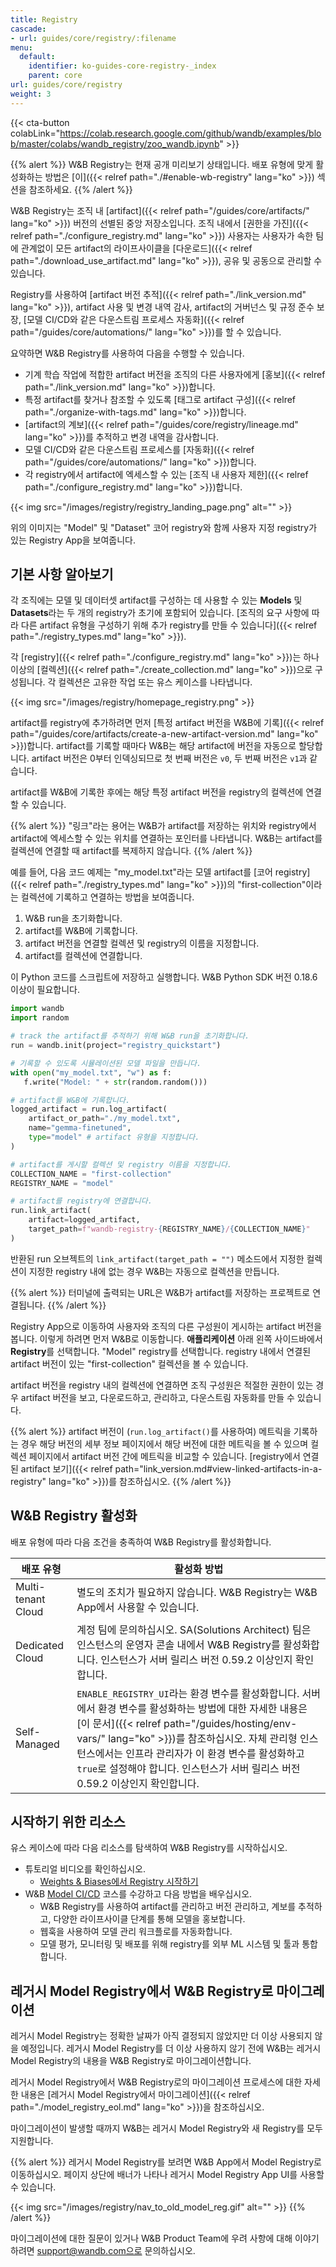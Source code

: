 ```yaml
---
title: Registry
cascade:
- url: guides/core/registry/:filename
menu:
  default:
    identifier: ko-guides-core-registry-_index
    parent: core
url: guides/core/registry
weight: 3
---
```


{{< cta-button colabLink="https://colab.research.google.com/github/wandb/examples/blob/master/colabs/wandb_registry/zoo_wandb.ipynb" >}}

{{% alert %}}
W&B Registry는 현재 공개 미리보기 상태입니다. 배포 유형에 맞게 활성화하는 방법은 [이]({{< relref path="./#enable-wb-registry" lang="ko" >}}) 섹션을 참조하세요.
{{% /alert %}}

W&B Registry는 조직 내 [artifact]({{< relref path="/guides/core/artifacts/" lang="ko" >}}) 버전의 선별된 중앙 저장소입니다. 조직 내에서 [권한을 가진]({{< relref path="./configure_registry.md" lang="ko" >}}) 사용자는 사용자가 속한 팀에 관계없이 모든 artifact의 라이프사이클을 [다운로드]({{< relref path="./download_use_artifact.md" lang="ko" >}}), 공유 및 공동으로 관리할 수 있습니다.

Registry를 사용하여 [artifact 버전 추적]({{< relref path="./link_version.md" lang="ko" >}}), artifact 사용 및 변경 내역 감사, artifact의 거버넌스 및 규정 준수 보장, [모델 CI/CD와 같은 다운스트림 프로세스 자동화]({{< relref path="/guides/core/automations/" lang="ko" >}})를 할 수 있습니다.

요약하면 W&B Registry를 사용하여 다음을 수행할 수 있습니다.

- 기계 학습 작업에 적합한 artifact 버전을 조직의 다른 사용자에게 [홍보]({{< relref path="./link_version.md" lang="ko" >}})합니다.
- 특정 artifact를 찾거나 참조할 수 있도록 [태그로 artifact 구성]({{< relref path="./organize-with-tags.md" lang="ko" >}})합니다.
- [artifact의 계보]({{< relref path="/guides/core/registry/lineage.md" lang="ko" >}})를 추적하고 변경 내역을 감사합니다.
- 모델 CI/CD와 같은 다운스트림 프로세스를 [자동화]({{< relref path="/guides/core/automations/" lang="ko" >}})합니다.
- 각 registry에서 artifact에 엑세스할 수 있는 [조직 내 사용자 제한]({{< relref path="./configure_registry.md" lang="ko" >}})합니다.

{{< img src="/images/registry/registry_landing_page.png" alt="" >}}

위의 이미지는 "Model" 및 "Dataset" 코어 registry와 함께 사용자 지정 registry가 있는 Registry App을 보여줍니다.

## 기본 사항 알아보기
각 조직에는 모델 및 데이터셋 artifact를 구성하는 데 사용할 수 있는 **Models** 및 **Datasets**라는 두 개의 registry가 초기에 포함되어 있습니다. [조직의 요구 사항에 따라 다른 artifact 유형을 구성하기 위해 추가 registry를 만들 수 있습니다]({{< relref path="./registry_types.md" lang="ko" >}}).

각 [registry]({{< relref path="./configure_registry.md" lang="ko" >}})는 하나 이상의 [컬렉션]({{< relref path="./create_collection.md" lang="ko" >}})으로 구성됩니다. 각 컬렉션은 고유한 작업 또는 유스 케이스를 나타냅니다.

{{< img src="/images/registry/homepage_registry.png" >}}

artifact를 registry에 추가하려면 먼저 [특정 artifact 버전을 W&B에 기록]({{< relref path="/guides/core/artifacts/create-a-new-artifact-version.md" lang="ko" >}})합니다. artifact를 기록할 때마다 W&B는 해당 artifact에 버전을 자동으로 할당합니다. artifact 버전은 0부터 인덱싱되므로 첫 번째 버전은 `v0`, 두 번째 버전은 `v1`과 같습니다.

artifact를 W&B에 기록한 후에는 해당 특정 artifact 버전을 registry의 컬렉션에 연결할 수 있습니다.

{{% alert %}}
"링크"라는 용어는 W&B가 artifact를 저장하는 위치와 registry에서 artifact에 엑세스할 수 있는 위치를 연결하는 포인터를 나타냅니다. W&B는 artifact를 컬렉션에 연결할 때 artifact를 복제하지 않습니다.
{{% /alert %}}

예를 들어, 다음 코드 예제는 "my_model.txt"라는 모델 artifact를 [코어 registry]({{< relref path="./registry_types.md" lang="ko" >}})의 "first-collection"이라는 컬렉션에 기록하고 연결하는 방법을 보여줍니다.

1. W&B run을 초기화합니다.
2. artifact를 W&B에 기록합니다.
3. artifact 버전을 연결할 컬렉션 및 registry의 이름을 지정합니다.
4. artifact를 컬렉션에 연결합니다.

이 Python 코드를 스크립트에 저장하고 실행합니다. W&B Python SDK 버전 0.18.6 이상이 필요합니다.

```python title="hello_collection.py"
import wandb
import random

# track the artifact를 추적하기 위해 W&B run을 초기화합니다.
run = wandb.init(project="registry_quickstart") 

# 기록할 수 있도록 시뮬레이션된 모델 파일을 만듭니다.
with open("my_model.txt", "w") as f:
   f.write("Model: " + str(random.random()))

# artifact를 W&B에 기록합니다.
logged_artifact = run.log_artifact(
    artifact_or_path="./my_model.txt", 
    name="gemma-finetuned", 
    type="model" # artifact 유형을 지정합니다.
)

# artifact를 게시할 컬렉션 및 registry 이름을 지정합니다.
COLLECTION_NAME = "first-collection"
REGISTRY_NAME = "model"

# artifact를 registry에 연결합니다.
run.link_artifact(
    artifact=logged_artifact, 
    target_path=f"wandb-registry-{REGISTRY_NAME}/{COLLECTION_NAME}"
)
```

반환된 run 오브젝트의 `link_artifact(target_path = "")` 메소드에서 지정한 컬렉션이 지정한 registry 내에 없는 경우 W&B는 자동으로 컬렉션을 만듭니다.

{{% alert %}}
터미널에 출력되는 URL은 W&B가 artifact를 저장하는 프로젝트로 연결됩니다.
{{% /alert %}}

Registry App으로 이동하여 사용자와 조직의 다른 구성원이 게시하는 artifact 버전을 봅니다. 이렇게 하려면 먼저 W&B로 이동합니다. **애플리케이션** 아래 왼쪽 사이드바에서 **Registry**를 선택합니다. "Model" registry를 선택합니다. registry 내에서 연결된 artifact 버전이 있는 "first-collection" 컬렉션을 볼 수 있습니다.

artifact 버전을 registry 내의 컬렉션에 연결하면 조직 구성원은 적절한 권한이 있는 경우 artifact 버전을 보고, 다운로드하고, 관리하고, 다운스트림 자동화를 만들 수 있습니다.

{{% alert %}}
artifact 버전이 (`run.log_artifact()`를 사용하여) 메트릭을 기록하는 경우 해당 버전의 세부 정보 페이지에서 해당 버전에 대한 메트릭을 볼 수 있으며 컬렉션 페이지에서 artifact 버전 간에 메트릭을 비교할 수 있습니다. [registry에서 연결된 artifact 보기]({{< relref path="link_version.md#view-linked-artifacts-in-a-registry" lang="ko" >}})를 참조하십시오.
{{% /alert %}}

## W&B Registry 활성화

배포 유형에 따라 다음 조건을 충족하여 W&B Registry를 활성화합니다.

| 배포 유형 | 활성화 방법 |
| ----- | ----- |
| Multi-tenant Cloud | 별도의 조치가 필요하지 않습니다. W&B Registry는 W&B App에서 사용할 수 있습니다. |
| Dedicated Cloud | 계정 팀에 문의하십시오. SA(Solutions Architect) 팀은 인스턴스의 운영자 콘솔 내에서 W&B Registry를 활성화합니다. 인스턴스가 서버 릴리스 버전 0.59.2 이상인지 확인합니다. |
| Self-Managed   | `ENABLE_REGISTRY_UI`라는 환경 변수를 활성화합니다. 서버에서 환경 변수를 활성화하는 방법에 대한 자세한 내용은 [이 문서]({{< relref path="/guides/hosting/env-vars/" lang="ko" >}})를 참조하십시오. 자체 관리형 인스턴스에서는 인프라 관리자가 이 환경 변수를 활성화하고 `true`로 설정해야 합니다. 인스턴스가 서버 릴리스 버전 0.59.2 이상인지 확인합니다. |

## 시작하기 위한 리소스

유스 케이스에 따라 다음 리소스를 탐색하여 W&B Registry를 시작하십시오.

* 튜토리얼 비디오를 확인하십시오.
    * [Weights & Biases에서 Registry 시작하기](https://www.youtube.com/watch?v=p4XkVOsjIeM)
* W&B [Model CI/CD](https://www.wandb.courses/courses/enterprise-model-management) 코스를 수강하고 다음 방법을 배우십시오.
    * W&B Registry를 사용하여 artifact를 관리하고 버전 관리하고, 계보를 추적하고, 다양한 라이프사이클 단계를 통해 모델을 홍보합니다.
    * 웹훅을 사용하여 모델 관리 워크플로를 자동화합니다.
    * 모델 평가, 모니터링 및 배포를 위해 registry를 외부 ML 시스템 및 툴과 통합합니다.

## 레거시 Model Registry에서 W&B Registry로 마이그레이션

레거시 Model Registry는 정확한 날짜가 아직 결정되지 않았지만 더 이상 사용되지 않을 예정입니다. 레거시 Model Registry를 더 이상 사용하지 않기 전에 W&B는 레거시 Model Registry의 내용을 W&B Registry로 마이그레이션합니다.

레거시 Model Registry에서 W&B Registry로의 마이그레이션 프로세스에 대한 자세한 내용은 [레거시 Model Registry에서 마이그레이션]({{< relref path="./model_registry_eol.md" lang="ko" >}})을 참조하십시오.

마이그레이션이 발생할 때까지 W&B는 레거시 Model Registry와 새 Registry를 모두 지원합니다.

{{% alert %}}
레거시 Model Registry를 보려면 W&B App에서 Model Registry로 이동하십시오. 페이지 상단에 배너가 나타나 레거시 Model Registry App UI를 사용할 수 있습니다.

{{< img src="/images/registry/nav_to_old_model_reg.gif" alt="" >}}
{{% /alert %}}

마이그레이션에 대한 질문이 있거나 W&B Product Team에 우려 사항에 대해 이야기하려면 support@wandb.com으로 문의하십시오.
